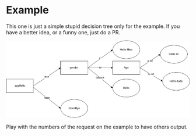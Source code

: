 # Example

This one is just a simple stupid  decision tree only for the example.
If you have a better idea, or a funny one, just do a PR.

<img src="../docs/images/stupid-decision-tree.png" height=60%>

Play with the numbers of the request on the example to have others output.



